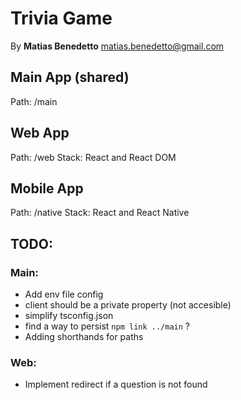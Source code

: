 # Trivia Game
By **Matias Benedetto** <matias.benedetto@gmail.com>

## Main App (shared)
Path: /main

## Web App
Path: /web
Stack: React and React DOM

## Mobile App
Path: /native
Stack: React and React Native


## TODO:

### Main:
- Add env file config
- client should be a private property (not accesible)
- simplify tsconfig.json
- find a way to persist `npm link ../main` ?
- Adding shorthands for paths

### Web: 
- Implement redirect if a question is not found